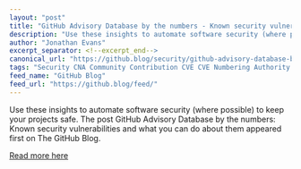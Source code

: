 ```yaml
---
layout: "post"
title: "GitHub Advisory Database by the numbers - Known security vulnerabilities and what you can do about them"
description: "Use these insights to automate software security (where possible) to keep your projects safe...."
author: "Jonathan Evans"
excerpt_separator: <!--excerpt_end-->
canonical_url: "https://github.blog/security/github-advisory-database-by-the-numbers-known-security-vulnerabilities-and-what-you-can-do-about-them/"
tags: "Security CNA Community Contribution CVE CVE Numbering Authority CVSS CWE EPSS GitHub Security Lab open source security GitHub"
feed_name: "GitHub Blog"
feed_url: "https://github.blog/feed/"
---
```


Use these insights to automate software security (where possible) to keep your projects safe.<!--excerpt_end-->
The post GitHub Advisory Database by the numbers: Known security vulnerabilities and what you can do about them appeared first on The GitHub Blog.

[Read more here](https://github.blog/security/github-advisory-database-by-the-numbers-known-security-vulnerabilities-and-what-you-can-do-about-them/)

